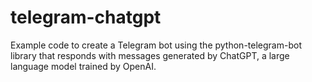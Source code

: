 # telegram-chatgpt
Example code to create a Telegram bot using the python-telegram-bot library that responds with messages generated by ChatGPT, a large language model trained by OpenAI.
